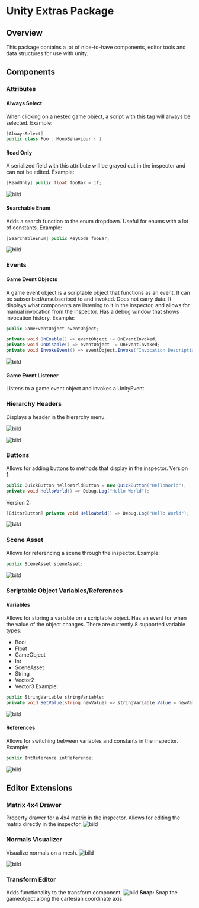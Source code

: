 # Unity Extras Package
## Overview
This package contains a lot of nice-to-have components, editor tools and data structures for use with unity.
## Components
### Attributes
#### Always Select
When clicking on a nested game object, a script with this tag will always be selected. Example:
```cs
[AlwaysSelect]
public class Foo : MonoBehaviour { }
```
#### Read Only
A serialized field with this attribute will be grayed out in the inspector and can not be edited. Example:
```cs
[ReadOnly] public float fooBar = 1f;
```
![bild](https://github.com/Fusion1013/unity-extras-package/assets/35802522/fdab01f7-d264-4c68-9750-05a9bf4dea26)
#### Searchable Enum
Adds a search function to the enum dropdown. Useful for enums with a lot of constants. Example:
```cs
[SearchableEnum] public KeyCode fooBar;
```
![bild](https://github.com/Fusion1013/unity-extras-package/assets/35802522/811db32f-d1c1-4b3d-83de-6ef5254812e6)
### Events
#### Game Event Objects
A game event object is a scriptable object that functions as an event. It can be subscribed/unsubscribed to and invoked. Does not carry data.
It displays what components are listening to it in the inspector, and allows for manual invocation from the inspector. Has a debug window that shows invocation history. Example:
```cs
public GameEventObject eventObject;

private void OnEnable() => eventObject += OnEventInvoked;
private void OnDisable() => eventObject -= OnEventInvoked;
private void InvokeEvent() => eventObject.Invoke("Invocation Description");
```
![bild](https://github.com/Fusion1013/unity-extras-package/assets/35802522/a28c6f5b-30ae-4618-bee0-9fe1c9f83ba6)
#### Game Event Listener
Listens to a game event object and invokes a UnityEvent.
### Hierarchy Headers
Displays a header in the hierarchy menu.

![bild](https://github.com/Fusion1013/unity-extras-package/assets/35802522/74489d43-5b48-4b8d-b7a1-200cdf9f95e8)

![bild](https://github.com/Fusion1013/unity-extras-package/assets/35802522/ea8d7b78-7fc5-4025-a7ba-2561573839ec)
### Buttons
Allows for adding buttons to methods that display in the inspector. Version 1:
```cs
public QuickButton helloWorldButton = new QuickButton("HelloWorld");
private void HelloWorld() => Debug.Log("Hello World");
```
Version 2:
```cs
[EditorButton] private void HelloWorld() => Debug.Log("Hello World");
```
![bild](https://github.com/Fusion1013/unity-extras-package/assets/35802522/8568d8aa-ad08-4fe5-a849-44cf80f23ff9)
### Scene Asset
Allows for referencing a scene through the inspector. Example:
```cs
public SceneAsset sceneAsset;
```
![bild](https://github.com/Fusion1013/unity-extras-package/assets/35802522/c1bc26bc-48d3-45e6-b64a-9537082a0dff)
### Scriptable Object Variables/References
#### Variables
Allows for storing a variable on a scriptable object. Has an event for when the value of the object changes. There are currently 8 supported variable types:
- Bool
- Float
- GameObject
- Int
- SceneAsset
- String
- Vector2
- Vector3
Example:
```cs
public StringVariable stringVariable;
private void SetValue(string newValue) => stringVariable.Value = newValue;
```
![bild](https://github.com/Fusion1013/unity-extras-package/assets/35802522/2e0f3c97-bf1f-4c2a-9c85-ceca2f3b1868)
#### References
Allows for switching between variables and constants in the inspector. Example:
```cs
public IntReference intReference;
```
![bild](https://github.com/Fusion1013/unity-extras-package/assets/35802522/91a8320e-1c89-4744-81fc-b848060f5333)
## Editor Extensions
### Matrix 4x4 Drawer
Property drawer for a 4x4 matrix in the inspector. Allows for editing the matrix directly in the inspector.
![bild](https://github.com/Fusion1013/unity-extras-package/assets/35802522/17d49662-3319-4cf2-9342-1b8f6f7851ac)
### Normals Visualizer
Visualize normals on a mesh.
![bild](https://github.com/Fusion1013/unity-extras-package/assets/35802522/16165006-a0ed-4c9b-8dcb-373f917e372a)

![bild](https://github.com/Fusion1013/unity-extras-package/assets/35802522/9dcf33a2-94d0-467e-83b5-8cddfaa7f883)
### Transform Editor
Adds functionality to the transform component.
![bild](https://github.com/Fusion1013/unity-extras-package/assets/35802522/d59fa2e2-0cdf-415e-948f-8f77947cc1e3)
**Snap:** Snap the gameobject along the cartesian coordinate axis.
